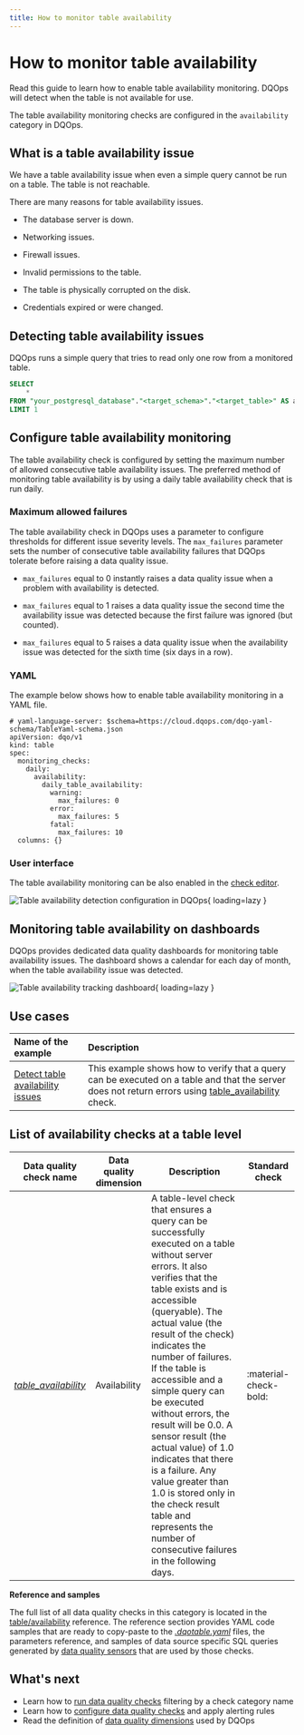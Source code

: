 ```yaml
---
title: How to monitor table availability
---
```

# How to monitor table availability
Read this guide to learn how to enable table availability monitoring. DQOps will detect when the table is not available for use.

The table availability monitoring checks are configured in the `availability` category in DQOps.

## What is a table availability issue
We have a table availability issue when even a simple query cannot be run on a table. The table is not reachable.

There are many reasons for table availability issues.

- The database server is down.

- Networking issues.

- Firewall issues.

- Invalid permissions to the table.

- The table is physically corrupted on the disk.

- Credentials expired or were changed.


## Detecting table availability issues
DQOps runs a simple query that tries to read only one row from a monitored table.

```sql
SELECT
    *
FROM "your_postgresql_database"."<target_schema>"."<target_table>" AS analyzed_table
LIMIT 1
```

## Configure table availability monitoring
The table availability check is configured by setting the maximum number of allowed consecutive table availability issues.
The preferred method of monitoring table availability is by using a daily table availability check that is run daily.

### Maximum allowed failures
The table availability check in DQOps uses a parameter to configure thresholds for different issue severity levels.
The `max_failures` parameter sets the number of consecutive table availability failures that
DQOps tolerate before raising a data quality issue.

- `max_failures` equal to 0 instantly raises a data quality issue when a problem with availability is detected.

- `max_failures` equal to 1 raises a data quality issue the second time the availability issue was detected
   because the first failure was ignored (but counted).

- `max_failures` equal to 5 raises a data quality issue when the availability issue was detected
  for the sixth time (six days in a row).

### YAML
The example below shows how to enable table availability monitoring in a YAML file.

``` { .yaml linenums="1" hl_lines="10 12 14" }
# yaml-language-server: $schema=https://cloud.dqops.com/dqo-yaml-schema/TableYaml-schema.json
apiVersion: dqo/v1
kind: table
spec:
  monitoring_checks:
    daily:
      availability:
        daily_table_availability:
          warning:
            max_failures: 0
          error:
            max_failures: 5
          fatal:
            max_failures: 10
  columns: {}
```

### User interface
The table availability monitoring can be also enabled in the [check editor](../dqo-concepts/dqops-user-interface-overview.md#check-editor).

![Table availability detection configuration in DQOps](https://dqops.com/docs/images/concepts/categories-of-data-quality-checks/table-availability-check-detection-editor-min.png){ loading=lazy }

## Monitoring table availability on dashboards
DQOps provides dedicated data quality dashboards for monitoring table availability issues.
The dashboard shows a calendar for each day of month, when the table availability issue was detected.

![Table availability tracking dashboard](https://dqops.com/docs/images/concepts/categories-of-data-quality-checks/table-availability-issues-dashboard-min.png){ loading=lazy }

## Use cases
| **Name of the example**                                                                               | **Description**                                                                                                                                                                                            |
|:------------------------------------------------------------------------------------------------------|:-----------------------------------------------------------------------------------------------------------------------------------------------------------------------------------------------------------|
| [Detect table availability issues](../examples/data-availability/detect-table-availability-issues.md) | This example shows how to verify that a query can be executed on a table and that the server does not return errors using [table_availability](../checks/table/availability/table-availability.md) check.  |

## List of availability checks at a table level
| Data quality check name | Data quality dimension | Description | Standard check |
|-------------------------|------------------------|-------------|-------|
|[*table_availability*](../checks/table/availability/table-availability.md)|Availability|A table-level check that ensures a query can be successfully executed on a table without server errors. It also verifies that the table exists and is accessible (queryable). The actual value (the result of the check) indicates the number of failures. If the table is accessible and a simple query can be executed without errors, the result will be 0.0. A sensor result (the actual value) of 1.0 indicates that there is a failure. Any value greater than 1.0 is stored only in the check result table and represents the number of consecutive failures in the following days.|:material-check-bold:|


**Reference and samples**

The full list of all data quality checks in this category is located in the [table/availability](../checks/table/availability/index.md) reference.
The reference section provides YAML code samples that are ready to copy-paste to the [*.dqotable.yaml*](../reference/yaml/TableYaml.md) files,
the parameters reference, and samples of data source specific SQL queries generated by [data quality sensors](../dqo-concepts/definition-of-data-quality-sensors.md)
that are used by those checks.

## What's next
- Learn how to [run data quality checks](../dqo-concepts/running-data-quality-checks.md#targeting-a-category-of-checks) filtering by a check category name
- Learn how to [configure data quality checks](../dqo-concepts/configuring-data-quality-checks-and-rules.md) and apply alerting rules
- Read the definition of [data quality dimensions](../dqo-concepts/data-quality-dimensions.md) used by DQOps
